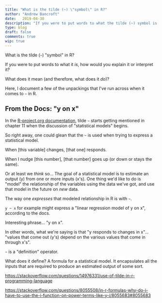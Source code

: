 ```yaml
---
title: "What is the tilde (~) \"symbol\" in R?"
author: "Andrew Bancroft"
date:   2019-04-30
description: "If you were to put words to what the tilde (~) symbol is in R, how would you explain it or interpret it? "
type: blog
draft: false
comments: true
wip: true
---
```


What is the tilde (`~`) "symbol" in R? 

If you were to put words to what it *is*, how would you explain it or interpret it?  

What does it mean (and therefore, what does it *do*)?

Here, I document a few of the unpackings that I've run across when it comes to `~` in R.

## From the Docs:  "y on x"
In the [R-project.org documentation](https://cran.r-project.org/doc/manuals/r-release/R-intro.html#Statistical-models-in-R), tilde `~` starts getting mentioned in chapter 11 when the discussion of "statistical models" begins.

So right away, one could glean that the `~` is used when trying to express a statistical model.

When [this variable] changes, [that one] responds.

When I nudge [this number], [that number] goes up (or down or stays the same).

Or at least we *think* so... The goal of a statistical model is to estimate an output (y) from one or more inputs (x's).  One thing we'd like to do is "model" the relationship of the variables using the data we've got, and use that model in the future on *new* data.

The way one *expresses* that modeled relationship in R is with `~`.

`y ~ x` for example might express a "linear regression model of y on x", according to the docs.

Interesting phrase... "y on x".

In other words, what we're saying is that "y responds to changes in x"... "values that come out (y's) depend on the various values that come in through x's".

`~` is a "definition" operator.  

What does it define? A formula for a statistical model.  It encapsulates all the inputs that are required to produce an estimated output of some sort.


https://stackoverflow.com/questions/14976331/use-of-tilde-in-r-programming-language

https://stackoverflow.com/questions/8055508/in-r-formulas-why-do-i-have-to-use-the-i-function-on-power-terms-like-y-i/8055683#8055683
